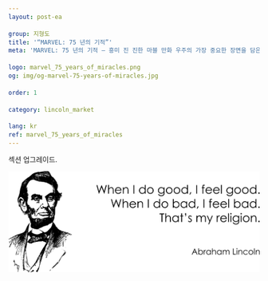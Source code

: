 ```yaml
---
layout: post-ea

group: 지형도
title: '“MARVEL: 75 년의 기적”'
meta: 'MARVEL: 75 년의 기적 – 흥미 진 진한 마블 만화 우주의 가장 중요한 장면을 담은 거대한 컬렉션입니다.'

logo: marvel_75_years_of_miracles.png
og: img/og-marvel-75-years-of-miracles.jpg

order: 1

category: lincoln_market

lang: kr
ref: marvel_75_years_of_miracles
---
```


섹션 업그레이드. 

<a data-fancybox="gallery" href="/img/programming/Lincoln.png"><img src="/img/programming/Lincoln.png" alt=""></a>

